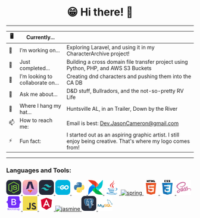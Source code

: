 <div align="center">
   <h1>😁 Hi there! 👋  </h1> 
</div>

<hr>


| 🖥 | Currently... | |
|----|---|---|
| 🔭 |  I’m working on... | Exploring Laravel, and using it in my CharacterArchive project! |
| 🙌 |  Just completed... | Building a cross domain file transfer project using Python, PHP, and AWS S3 Buckets |
| 👯 |  I’m looking to collaborate on... | Creating dnd characters and pushing them into the CA DB |
| 💬 |  Ask me about... | D&D stuff, Bullradors, and the not-so-pretty RV Life |
| 🧢 |  Where I hang my hat...| Huntsville AL, in an Trailer, Down by the River |
| 📫 |  How to reach me: | Email is best: Dev.JasonCameron@gmail.com |
| ⚡ |  Fun fact: | I started out as an aspiring graphic artist.  I still enjoy being creative.  That's where my logo comes from!  |

<hr>
<!--
[![GitHub Streak](http://github-readme-streak-stats.herokuapp.com?user=WebDevJasonCameron&theme=dark&hide_border=true&date_format=M%20j%5B%2C%20Y%5D)](https://git.io/streak-stats)
-->

<h3 align="left">Languages and Tools:</h3>
<p align="left"> 
  <!--NodeJS-->
  <a href="https://nodejs.org/docs/latest/api/" target="_blank" rel="noreferrer"> 
    <img src="https://github.com/tandpfun/skill-icons/blob/main/icons/NodeJS-Dark.svg" alt="nodeJs" width="40" height="40"/> 
  </a>
   <!--Astro-->
  <a href="https://docs.astro.build/en/getting-started/" target="_blank" rel="noreferrer"> 
    <img src="https://raw.githubusercontent.com/tandpfun/skill-icons/de91fca307a83d75fc5b1f6ce24540454acead41/icons/Astro.svg" alt="astro" width="40" height="40"/> 
  </a>
   <!--Tailwind-->
  <a href="https://v2.tailwindcss.com/doc" target="_blank" rel="noreferrer"> 
    <img src="https://github.com/tandpfun/skill-icons/raw/main/icons/TailwindCSS-Dark.svg" alt="tailwind" width="40" height="40"/> 
  </a>
   <!--GO-->
  <a href="https://go.dev/doc/" target="_blank" rel="noreferrer"> 
    <img src="https://raw.githubusercontent.com/tandpfun/skill-icons/59059d9d1a2c092696dc66e00931cc1181a4ce1f/icons/GoLang.svg" alt="go" width="40" height="40"/> 
  </a>
  <!--PYTHON-->
  <a href="https://docs.python.org/3/" target="_blank" rel="noreferrer"> 
    <img src="https://github.com/WebDevJasonCameron/WebDevJasonCameron/blob/main/python.png" alt="python" width="40" height="40"/> 
  </a>
  <!--Airflow-->
  <a href="https://airflow.apache.org/docs/" target="_blank" rel="noreferrer"> 
    <img src="https://github.com/WebDevJasonCameron/WebDevJasonCameron/blob/main/airflow.png" alt="airflow" width="40" height="40"/> 
  </a>
  <!--JAVA-->
  <a href="https://www.java.com" target="_blank" rel="noreferrer"> 
    <img src="https://raw.githubusercontent.com/devicons/devicon/master/icons/java/java-original.svg" alt="java" width="40" height="40"/> 
  </a>
  <!--SPRING-->
  <a href="https://spring.io/" target="_blank" rel="noreferrer"> 
    <img src="https://www.vectorlogo.zone/logos/springio/springio-icon.svg" alt="spring" width="40" height="40"/>
  </a>
  <!--HTML-->
  <a href="https://www.w3.org/html/" target="_blank" rel="noreferrer"> 
    <img src="https://raw.githubusercontent.com/devicons/devicon/master/icons/html5/html5-original-wordmark.svg" alt="html5" width="40" height="40"/> 
  </a> 
  <!--CSS-->
  <a href="https://www.w3schools.com/css/" target="_blank" rel="noreferrer"> 
    <img src="https://raw.githubusercontent.com/devicons/devicon/master/icons/css3/css3-original-wordmark.svg" alt="css3" width="40" height="40"/> 
  </a>
  <!--SASS-->
  <a href="https://sass-lang.com" target="_blank" rel="noreferrer"> 
    <img src="https://raw.githubusercontent.com/devicons/devicon/master/icons/sass/sass-original.svg" alt="sass" width="40" height="40"/> 
  </a>
  <!--BOOTSTRAP-->
  <a href="https://getbootstrap.com" target="_blank" rel="noreferrer"> 
   <img src="https://raw.githubusercontent.com/devicons/devicon/master/icons/bootstrap/bootstrap-plain-wordmark.svg" alt="bootstrap" width="40" height="40"/> 
  </a> 
  <!--JAVASCRIPT-->
  <a href="https://developer.mozilla.org/en-US/docs/Web/JavaScript" target="_blank" rel="noreferrer"> 
    <img src="https://raw.githubusercontent.com/devicons/devicon/master/icons/javascript/javascript-original.svg" alt="javascript" width="40" height="40"/>   </a>
  <!--ANGULAR-->
  <a href="https:/angular.io/docs" target="_blank" rel="noreferrer"> 
      <img src="https://github.com/WebDevJasonCameron/WebDevJasonCameron/blob/main/angular.png" alt="angular" width="40" height="40"/>
  </a>
  <!--JASMINE-->
  <a href="https://jasmine.github.io/" target="_blank" rel="noreferrer"> 
    <img src="https://www.vectorlogo.zone/logos/jasmine/jasmine-icon.svg" alt="jasmine" width="40" height="40"/> 
  </a> 
  <!--PostgresL-->
  <a href="https://www.postgresql.org/docs/" target="_blank" rel="noreferrer"> 
    <img src="https://github.com/tandpfun/skill-icons/blob/main/icons/PostgreSQL-Dark.svg" alt="postgres" width="40" height="40"/> 
  </a> 
  <!--MYSQL-->
  <a href="https://www.mysql.com/" target="_blank" rel="noreferrer"> 
    <img src="https://raw.githubusercontent.com/devicons/devicon/master/icons/mysql/mysql-original-wordmark.svg" alt="mysql" width="40" height="40"/> 
  </a> 
  <!--NEED TO ADD...-->
  <!--PYTHON-->
  <!--JUPITER-->
</p>

